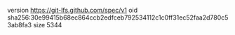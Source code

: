 version https://git-lfs.github.com/spec/v1
oid sha256:30e99415b68ec864ccb2edfceb792534112c1c0ff31ec52faa2d780c53ab8fa3
size 5344
